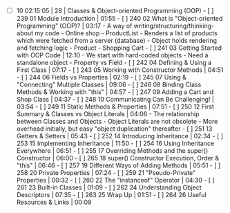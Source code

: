 <!-- prettier ignore -->

- [ ] 10 02:15:05 | 28 | Classes & Object-oriented Programming (OOP) - [ ] 239 01 Module Introduction | 01:55 - [ ] 240 02 What is "Object-oriented Programming" (OOP)? | 03:17 - A way of writing/structuring/thinking-about my code - Online shop - ProductList - Renders a list of products which were fetched from a server (database) - Object holds rendering and fetching logic - Product - Shopping Cart - [ ] 241 03 Getting Started with OOP Code | 12:10 - We start with hard-coded objects - Need a standalone object - Property vs Field - [ ] 242 04 Defining & Using a First Class | 07:17 - [ ] 243 05 Working with Constructor Methods | 04:51 - [ ] 244 06 Fields vs Properties | 02:19 - [ ] 245 07 Using & "Connecting" Multiple Classes | 09:06 - [ ] 246 08 Binding Class Methods & Working with "this" | 04:57 - [ ] 247 09 Adding a Cart and Shop Class | 04:37 - [ ] 248 10 Communicating Can Be Challenging! | 03:54 - [ ] 249 11 Static Methods & Properties | 07:51 - [ ] 250 12 First Summary & Classes vs Object Literals | 04:06 - The relationship between Classes and Objects - Object Literals are not obsolete - More overhead initially, but easy "object duplication" thereafter - [ ] 251 13 Getters & Setters | 05:43 - [ ] 252 14 Introducing Inheritance | 02:34 - [ ] 253 15 Implementing Inheritance | 11:50 - [ ] 254 16 Using Inheritance Everywhere | 06:51 - [ ] 255 17 Overriding Methods and the super() Constructor | 06:00 - [ ] 265 18 super() Constructor Execution, Order & "this" | 06:46 - [ ] 257 19 Different Ways of Adding Methods | 05:51 - [ ] 258 20 Private Properties | 07:24 - [ ] 259 21 "Pseudo-Private" Properties | 00:32 - [ ] 260 22 The "instanceof" Operator | 04:30 - [ ] 261 23 Built-in Classes | 01:09 - [ ] 262 24 Understanding Object Descriptors | 07:35 - [ ] 263 25 Wrap Up | 01:51 - [ ] 264 26 Useful Resources & Links | 00:09
